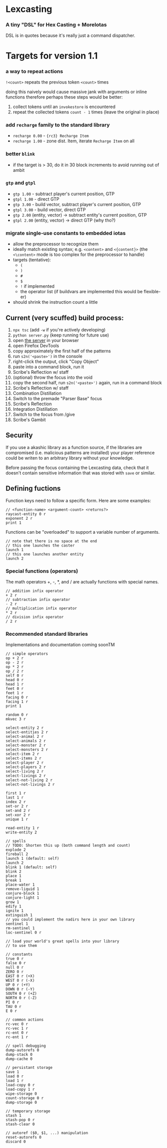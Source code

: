 # Lexcasting
### A tiny "DSL" for Hex Casting + MoreIotas
DSL is in quotes because it's really just a command dispatcher.

# Targets for version 1.1
### a way to repeat actions
`!<count>` repeats the previous token `<count>` times

doing this naively would cause massive jank with arguments or inline functions
therefore perhaps these steps would be better:
1. collect tokens until an `invokestore` is encountered
2. repeat the collected tokens `count - 1` times (leave the original in place)

### add `recharge` family to the standard library
* `recharge 0.00` -  `{rc3} Recharge Item`
* `recharge 1.00` - zone dist. Item, iterate `Recharge Item` on all

### better `blink`
* if the target is > 30, do it in 30 block increments to avoid
running out of ambit

### `gtp` and `gtpl`
* `gtp 1.00` - subtract player's current position, GTP
* `gtpl 1.00` - direct GTP
* `gtp 3.00` - build vector, subtract player's current position, GTP
* `gtpl 3.00` - build vector, direct GTP
* `gtp 2.00` (entity, vector) -> subtract entity's current position, GTP
* `gtpl 2.00` (entity, vector) -> direct GTP (why tho?)

### migrate single-use constants to embedded iotas
* allow the preprocessor to recognize them
* ideally match existing syntax; e.g. `<content>` and `<{content}>` (the `<\content>` mode is too complex for the preprocessor to handle)
* targets (tentative):
    * `(`
    * `)`
    * `#`
    * `$`
    * `!` if implemented
    * the operator list (if buildvars are implemented this would be flexible-er)
* should shrink the instruction count a little

## Current (very scuffed) build process:
1. `npx tsc` (add `-w` if you're actively developing)
2. `python server.py` (keep running for future use)
3. open [the server](http://localhost:8080) in your browser
4. open Firefox DevTools
5. copy approximately the first half of the patterns
6. run `s2n('<paste>')` in the console
7. right-click the output, click "Copy Object"
8. paste into a command block, run it
9. Scribe's Reflection w/ staff
10. (optional) throw the focus into the void
11. copy the second half, run `s2n('<paste>')` again, run in a command block
12. Scribe's Reflection w/ staff
13. Combination Distillation
14. Switch to the premade "Parser Base" focus
15. Scribe's Reflection
16. Integration Distillation
17. Switch to the focus from /give
18. Scribe's Gambit

## Security
If you use a akashic library as a function source, if the libraries are compromised (i.e. malicious patterns are installed) your player reference could be writen to an arbitrary library without your knowledge.

Before passing the focus containing the Lexcasting data, check that it doesn't contain sensitive information that was stored with `save` or similar.

## Defining fuctions
Function keys need to follow a specific form.
Here are some examples:
```
// <function-name> <argument-count> <returns?>
raycast-entity 0 r
exponent 2 r
print 1
```

Functions can be "overloaded" to support a variable number of arguments.
```
// note that there is no space at the end
// this one launches the caster
launch 1
// this one launches another entity
launch 2
```

### Special functions (operators)
The math operators +, -, *, and / are actually functions with special names.
```
// addition infix operator
+ 2 r
// subtraction infix operator
- 2 r
// multiplication infix operator
* 2 r
// division infix operator
/ 2 r
```

### Recommended standard libraries
Implementations and documentation coming soonTM
```
// simple operators
op + 2 r
op - 2 r
op * 2 r
op / 2 r
self 0 r
head 0 r
head 1 r
feet 0 r
feet 1 r
facing 0 r
facing 1 r
print 1

random 0 r
mkvec 3 r

select-entity 2 r
select-entities 2 r
select-animal 2 r
select-animals 2 r
select-monster 2 r
select-monsters 2 r
select-item 2 r
select-items 2 r
select-player 2 r
select-players 2 r
select-living 2 r
select-livings 2 r
select-not-living 2 r
select-not-livings 2 r

first 1 r
last 1 r
index 2 r
set-or 2 r
set-and 2 r
set-xor 2 r
unique 1 r

read-entity 1 r
write-entity 2

// spells
// TODO: Shorten this up (both command length and count)
explode 2
fireball 2
launch 1 (default: self)
launch 2 
blink 1 (default: self)
blink 2
place 1
break 1
place-water 1
remove-liquid 1
conjure-block 1
conjure-light 1
grow 1
edify 1
ignite 1
extinguish 1
// you could implement the nadirs here in your own library
sentinel 1
rm-sentinel 1
loc-sentinel 0 r

// load your world's great spells into your library
// to use them

// constants
true 0 r
false 0 r
null 0 r
ZERO 0 r
EAST 0 r (+X)
WEST 0 r (-X)
UP 0 r (+Y)
DOWN 0 r (-Y)
SOUTH 0 r (+Z)
NORTH 0 r (-Z)
PI 0 r
TAU 0 r
E 0 r

// common actions
rc-vec 0 r
rc-vec 1 r
rc-ent 0 r
rc-ent 1 r

// spell debugging
dump-autorefs 0
dump-stack 0
dump-cache 0

// persistant storage
save 1
load 0 r
load 1 r
load-copy 0 r
load-copy 1 r
wipe-storage 0
count-storage 0 r
dump-storage 0

// temporary storage
stash 1
stash-pop 0 r
stash-clear 0

// autoref ($0, $1, ...) manipulation
reset-autorefs 0
discard 0
```
